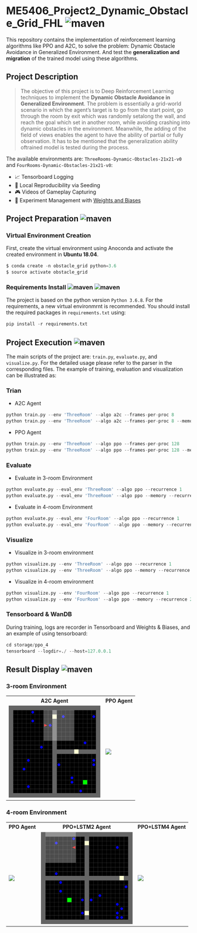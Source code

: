 # ME5406_Project2_Dynamic_Obstacle_Grid_FHL ![maven](https://img.shields.io/badge/NUS-ME5406-important)
This repository contains the implementation of reinforcement learning algorithms like PPO and A2C, to solve the problem: Dynamic Obstacle Avoidance in Generalized Environment. And test the **generalization and migration** of the trained model using these algorithms.

## Project Description
> The objective of this project is to Deep Reinforcement Learning techniques to implement the **Dynamic Obstacle Avoidance in Generalized Environment**. 
> The problem is essentially a grid-world scenario in which the agent’s target is to go from the start point, go through the room by exit which was randomly setalong the wall, and reach the goal which set in another room, while avoiding crashing into dynamic obstacles in the environment. Meanwhile, the adding of the field of views enables the agent to have the ability of partial or fully observation. It has to be mentioned that the generalization ability oftrained model is tested during the process.

The available environments are: `ThreeRooms-Dynamic-Obstacles-21x21-v0` and `FourRooms-Dynamic-Obstacles-21x21-v0`:
* 📈 Tensorboard Logging
* 📜 Local Reproducibility via Seeding
* 🎮 Videos of Gameplay Capturing
* 🧫 Experiment Management with [Weights and Biases](https://wandb.ai/fhl1998/me5406?workspace=user-fhl1998)

## Project Preparation ![maven](https://img.shields.io/badge/Project-Preparation-important)
 ### Virtual Environment Creation
 First, create the virtual environment using Anoconda and activate the created environment in **Ubuntu 18.04**.
 
```python
$ conda create -n obstacle_grid python=3.6
$ source activate obstacle_grid
```

 ### Requirements Install ![maven](https://img.shields.io/badge/Python-3.6-important) ![maven](https://img.shields.io/badge/Python-Requirements-important)
The project is based on the python version `Python 3.6.8`. For the requirements, a new virtual environmrnt is recommended. You should install the required packages in `requirements.txt` using:
```python
pip install -r requirements.txt
```

## Project Execution ![maven](https://img.shields.io/badge/Project-Execution-important)
The main scripts of the project are: `train.py`, `evaluate.py`, and `visualize.py`. For the detailed usage please refer to the parser in the corresponding files. The example of training, evaluation and visualization can be illustrated as:
### Trian
- A2C Agent
```python
python train.py --env 'ThreeRoom' --algo a2c --frames-per-proc 8
python train.py --env 'ThreeRoom' --algo a2c --frames-per-proc 8 --memory --recurrence 2
```
- PPO Agent
```python
python train.py --env 'ThreeRoom' --algo ppo --frames-per-proc 128
python train.py --env 'ThreeRoom' --algo ppo --frames-per-proc 128 --memory --recurrence 2
```

### Evaluate
- Evaluate in 3-room Environment
```python
python evaluate.py --eval_env 'ThreeRoom' --algo ppo --recurrence 1
python evaluate.py --eval_env 'ThreeRoom' --algo ppo --memory --recurrence 2
```
- Evaluate in 4-room Environment
```python
python evaluate.py --eval_env 'FourRoom' --algo ppo --recurrence 1
python evaluate.py --eval_env 'FourRoom' --algo ppo --memory --recurrence 2
```

### Visualize
- Visualize in 3-room environment
```python
python visualize.py --env 'ThreeRoom' --algo ppo --recurrence 1
python visualize.py --env 'ThreeRoom' --algo ppo --memory --recurrence 2
```
- Visualize in 4-room environment
```python
python visualize.py --env 'FourRoom' --algo ppo --recurrence 1
python visualize.py --env 'FourRoom' --algo ppo --memory --recurrence 2
```

### Tensorboard & WanDB
During training, logs are recorder in Tensorboard and Weights & Biases, and an example of using tensorboard:
```python
cd storage/ppo_4
tensorboard --logdir=./ --host=127.0.0.1
```

## Result Display ![maven](https://img.shields.io/badge/Result-GIF-success)
### 3-room Environment

<table>
    <tr>
            <th>A2C Agent</th>
            <th>PPO Agent</th>
    </tr>
    <tr>
        <td><img src="results/gifs/a2c_gif.gif" width="250" /></td>
        <td><img src="results/gifs/storage_3_room.gif" width="250"/></td>
    </tr>
</table>

### 4-room Environment
<table>
    <tr>
            <th>PPO Agent</th>
            <th>PPO+LSTM2 Agent</th>
            <th>PPO+LSTM4 Agent</th>
    </tr>
    <tr>
        <td><img src="results/gifs/storage_4_room_ppo.gif" width="250" /></td>
        <td><img src="results/gifs/storage_4_room_ppo_lstm2.gif" width="250" /></td>
        <td><img src="results/gifs/storage_4_room_ppo_lstm4.gif" width="250" /></td>
    </tr>
</table>

